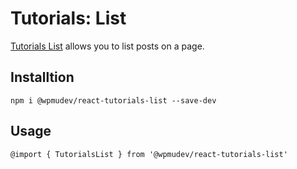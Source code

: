 # Tutorials: List
[Tutorials List](https://www.npmjs.com/package/@wpmudev/react-tutorials-list) allows you to list posts on a page.

## Installtion
```
npm i @wpmudev/react-tutorials-list --save-dev
```

## Usage
```
@import { TutorialsList } from '@wpmudev/react-tutorials-list'
```